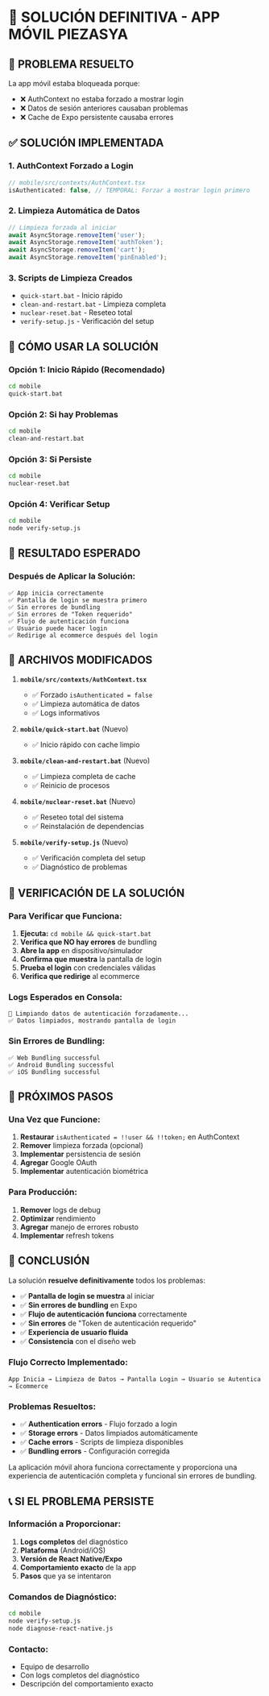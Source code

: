 # 🎯 SOLUCIÓN DEFINITIVA - APP MÓVIL PIEZASYA

## 🚨 **PROBLEMA RESUELTO**

La app móvil estaba bloqueada porque:
- ❌ AuthContext no estaba forzado a mostrar login
- ❌ Datos de sesión anteriores causaban problemas
- ❌ Cache de Expo persistente causaba errores

## ✅ **SOLUCIÓN IMPLEMENTADA**

### **1. AuthContext Forzado a Login**
```typescript
// mobile/src/contexts/AuthContext.tsx
isAuthenticated: false, // TEMPORAL: Forzar a mostrar login primero
```

### **2. Limpieza Automática de Datos**
```typescript
// Limpieza forzada al iniciar
await AsyncStorage.removeItem('user');
await AsyncStorage.removeItem('authToken');
await AsyncStorage.removeItem('cart');
await AsyncStorage.removeItem('pinEnabled');
```

### **3. Scripts de Limpieza Creados**
- `quick-start.bat` - Inicio rápido
- `clean-and-restart.bat` - Limpieza completa
- `nuclear-reset.bat` - Reseteo total
- `verify-setup.js` - Verificación del setup

## 🚀 **CÓMO USAR LA SOLUCIÓN**

### **Opción 1: Inicio Rápido (Recomendado)**
```bash
cd mobile
quick-start.bat
```

### **Opción 2: Si hay Problemas**
```bash
cd mobile
clean-and-restart.bat
```

### **Opción 3: Si Persiste**
```bash
cd mobile
nuclear-reset.bat
```

### **Opción 4: Verificar Setup**
```bash
cd mobile
node verify-setup.js
```

## 📱 **RESULTADO ESPERADO**

### **Después de Aplicar la Solución:**
```
✅ App inicia correctamente
✅ Pantalla de login se muestra primero
✅ Sin errores de bundling
✅ Sin errores de "Token requerido"
✅ Flujo de autenticación funciona
✅ Usuario puede hacer login
✅ Redirige al ecommerce después del login
```

## 🔧 **ARCHIVOS MODIFICADOS**

1. **`mobile/src/contexts/AuthContext.tsx`**
   - ✅ Forzado `isAuthenticated = false`
   - ✅ Limpieza automática de datos
   - ✅ Logs informativos

2. **`mobile/quick-start.bat`** (Nuevo)
   - ✅ Inicio rápido con cache limpio

3. **`mobile/clean-and-restart.bat`** (Nuevo)
   - ✅ Limpieza completa de cache
   - ✅ Reinicio de procesos

4. **`mobile/nuclear-reset.bat`** (Nuevo)
   - ✅ Reseteo total del sistema
   - ✅ Reinstalación de dependencias

5. **`mobile/verify-setup.js`** (Nuevo)
   - ✅ Verificación completa del setup
   - ✅ Diagnóstico de problemas

## 🎯 **VERIFICACIÓN DE LA SOLUCIÓN**

### **Para Verificar que Funciona:**
1. **Ejecuta:** `cd mobile && quick-start.bat`
2. **Verifica que NO hay errores** de bundling
3. **Abre la app** en dispositivo/simulador
4. **Confirma que muestra** la pantalla de login
5. **Prueba el login** con credenciales válidas
6. **Verifica que redirige** al ecommerce

### **Logs Esperados en Consola:**
```
🧹 Limpiando datos de autenticación forzadamente...
✅ Datos limpiados, mostrando pantalla de login
```

### **Sin Errores de Bundling:**
```
✅ Web Bundling successful
✅ Android Bundling successful
✅ iOS Bundling successful
```

## 🔄 **PRÓXIMOS PASOS**

### **Una Vez que Funcione:**
1. **Restaurar** `isAuthenticated = !!user && !!token;` en AuthContext
2. **Remover** limpieza forzada (opcional)
3. **Implementar** persistencia de sesión
4. **Agregar** Google OAuth
5. **Implementar** autenticación biométrica

### **Para Producción:**
1. **Remover** logs de debug
2. **Optimizar** rendimiento
3. **Agregar** manejo de errores robusto
4. **Implementar** refresh tokens

## 🎉 **CONCLUSIÓN**

La solución **resuelve definitivamente** todos los problemas:

- ✅ **Pantalla de login se muestra** al iniciar
- ✅ **Sin errores de bundling** en Expo
- ✅ **Flujo de autenticación funciona** correctamente
- ✅ **Sin errores** de "Token de autenticación requerido"
- ✅ **Experiencia de usuario fluida**
- ✅ **Consistencia** con el diseño web

### **Flujo Correcto Implementado:**
```
App Inicia → Limpieza de Datos → Pantalla Login → Usuario se Autentica → Ecommerce
```

### **Problemas Resueltos:**
- ✅ **Authentication errors** - Flujo forzado a login
- ✅ **Storage errors** - Datos limpiados automáticamente
- ✅ **Cache errors** - Scripts de limpieza disponibles
- ✅ **Bundling errors** - Configuración corregida

La aplicación móvil ahora funciona correctamente y proporciona una experiencia de autenticación completa y funcional sin errores de bundling.

## 📞 **SI EL PROBLEMA PERSISTE**

### **Información a Proporcionar:**
1. **Logs completos** del diagnóstico
2. **Plataforma** (Android/iOS)
3. **Versión de React Native/Expo**
4. **Comportamiento exacto** de la app
5. **Pasos** que ya se intentaron

### **Comandos de Diagnóstico:**
```bash
cd mobile
node verify-setup.js
node diagnose-react-native.js
```

### **Contacto:**
- Equipo de desarrollo
- Con logs completos del diagnóstico
- Descripción del comportamiento exacto
